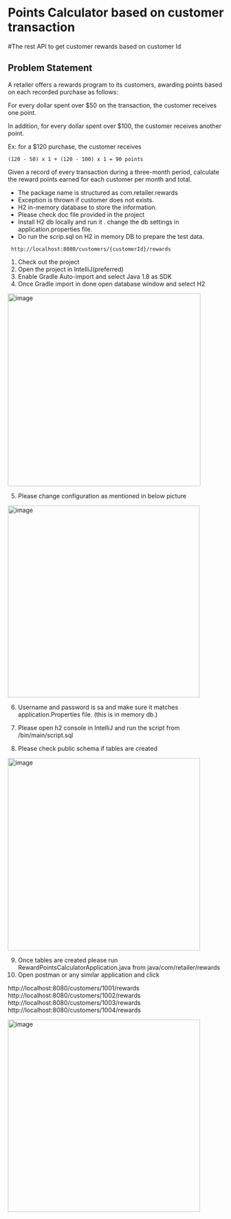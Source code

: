 # Points Calculator based on customer transaction
#The rest API to get customer rewards based on customer Id


## Problem Statement

A retailer offers a rewards program to its customers, awarding points based on each recorded purchase as follows:

For every dollar spent over $50 on the transaction, the customer receives one point.

In addition, for every dollar spent over $100, the customer receives another point.

Ex: for a $120 purchase, the customer receives

`(120 - 50) x 1 + (120 - 100) x 1 = 90 points`


Given a record of every transaction during a three-month period, calculate the reward points earned for each customer per month and total. 



- The package name is structured as com.retailer.rewards
- Exception is thrown if customer does not exists.
- H2 in-memory database to store the information.
- Please check doc file provided in the project
- Install H2 db locally and run it . change the db settings in application.properties file.
- Do run the scrip.sql on H2 in memory DB to prepare the test data.

```
 http://localhost:8080/customers/{customerId}/rewards
```



1.	Check out the project 
2.	Open the project in IntelliJ(preferred)
3.	Enable Gradle Auto-import and select Java 1.8 as SDK
4.	Once Gradle import in done open database window and select H2

<img width="448" alt="image" src="https://user-images.githubusercontent.com/120545803/207680651-2f7ef55c-d8df-4df5-bf49-8c9874c67d87.png">
 
5.	Please change configuration as mentioned in below picture

<img width="446" alt="image" src="https://user-images.githubusercontent.com/120545803/207680826-03f6dbdf-734f-4e4b-a8ae-fa369566065a.png">


6.	Username and password is sa and make sure it matches application.Properties file. (this is in memory db.)
7.	Please open h2 console in IntelliJ and run the script from /bin/main/script.sql
 
8.	Please check public schema if tables are created

<img width="447" alt="image" src="https://user-images.githubusercontent.com/120545803/207680914-294f3f7f-2dfd-46a1-bcfb-bde89049f49c.png">


9.	Once tables are created please run RewardPointsCalculatorApplication.java from java/com/retailer/rewards
10.	Open postman or any similar application and click


http://localhost:8080/customers/1001/rewards 
http://localhost:8080/customers/1002/rewards 
http://localhost:8080/customers/1003/rewards
http://localhost:8080/customers/1004/rewards


<img width="447" alt="image" src="https://user-images.githubusercontent.com/120545803/207680985-f81b594a-5050-4aa5-83aa-fb6c131b2687.png">





 




